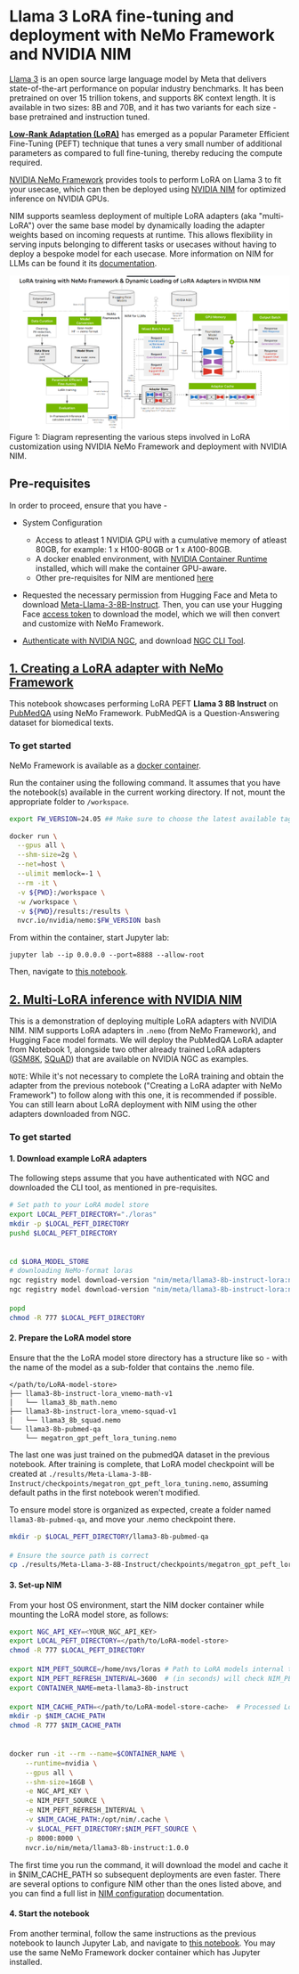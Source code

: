 # Llama 3 LoRA fine-tuning and deployment with NeMo Framework and NVIDIA NIM

[Llama 3](https://blogs.nvidia.com/blog/meta-llama3-inference-acceleration/) is an open source large language model by Meta that delivers state-of-the-art performance on popular industry benchmarks. It has been pretrained on over 15 trillion tokens, and supports 8K context length. It is available in two sizes: 8B and 70B, and it has two variants for each size - base pretrained and instruction tuned.  

[**Low-Rank Adaptation (LoRA)**](https://arxiv.org/pdf/2106.09685) has emerged as a popular Parameter Efficient Fine-Tuning (PEFT) technique that tunes a very small number of additional parameters as compared to full fine-tuning, thereby reducing the compute required. 

[NVIDIA NeMo Framework](https://docs.nvidia.com/nemo-framework/user-guide/latest/overview.html) provides tools to perform LoRA on Llama 3 to fit your usecase, which can then be deployed using [NVIDIA NIM](https://www.nvidia.com/en-us/ai/) for optimized inference on NVIDIA GPUs. 

NIM supports seamless deployment of multiple LoRA adapters (aka "multi-LoRA") over the same base model by dynamically loading the adapter weights based on incoming requests at runtime. This allows flexibility in serving inputs belonging to different tasks or usecases without having to deploy a bespoke model for each usecase. More information on NIM for LLMs can be found it its [documentation](https://docs.nvidia.com/nim/large-language-models/latest/introduction.html).

![alt text](./img/e2e-lora-train-and-deploy.png "LoRA training with NeMo Framework & Dynamic Loading of LoRA Adapters in NVIDIA NIM")
Figure 1: Diagram representing the various steps involved in LoRA customization using NVIDIA NeMo Framework and deployment with NVIDIA NIM.

## Pre-requisites

In order to proceed, ensure that you have -
* System Configuration
    *  Access to atleast 1 NVIDIA GPU with a cumulative memory of atleast 80GB, for example: 1 x H100-80GB or 1 x A100-80GB.
    * A docker enabled environment, with [NVIDIA Container Runtime](https://developer.nvidia.com/container-runtime) installed, which will make the container GPU-aware.
    * Other pre-requisites for NIM are mentioned [here](https://docs.nvidia.com/nim/large-language-models/latest/getting-started.html#prerequisites)
    
* Requested the necessary permission from Hugging Face and Meta to download [Meta-Llama-3-8B-Instruct](https://huggingface.co/meta-llama/Meta-Llama-3-8B-Instruct). Then, you can use your Hugging Face [access token](https://huggingface.co/docs/hub/en/security-tokens) to download the model, which we will then convert and customize with NeMo Framework.

* [Authenticate with NVIDIA NGC](https://docs.nvidia.com/nim/large-language-models/latest/getting-started.html#ngc-authentication), and download [NGC CLI Tool](https://docs.nvidia.com/nim/large-language-models/latest/getting-started.html#ngc-cli-tool).




## [1. Creating a LoRA adapter with NeMo Framework](./llama3-lora-nemofw.ipynb)

This notebook showcases performing LoRA PEFT **Llama 3 8B Instruct** on [PubMedQA](https://pubmedqa.github.io/) using NeMo Framework. PubMedQA is a Question-Answering dataset for biomedical texts.


### To get started

NeMo Framework is available as a [docker container](https://catalog.ngc.nvidia.com/orgs/nvidia/containers/nemo). 

Run the container using the following command. It assumes that you have the notebook(s) available in the current working directory. If not, mount the appropriate folder to `/workspace`.

```bash
export FW_VERSION=24.05 ## Make sure to choose the latest available tag
```

```bash
docker run \
  --gpus all \
  --shm-size=2g \
  --net=host \
  --ulimit memlock=-1 \
  --rm -it \
  -v ${PWD}:/workspace \
  -w /workspace \
  -v ${PWD}/results:/results \
  nvcr.io/nvidia/nemo:$FW_VERSION bash
```

From within the container, start Jupyter lab:

```
jupyter lab --ip 0.0.0.0 --port=8888 --allow-root
```
Then, navigate to [this notebook](./llama3-lora-nemofw.ipynb).


## [2. Multi-LoRA inference with NVIDIA NIM](./llama3-lora-deploy-nim.ipynb)
This is a demonstration of deploying multiple LoRA adapters with NVIDIA NIM. NIM supports LoRA adapters in `.nemo` (from NeMo Framework), and Hugging Face model formats. We will deploy the PubMedQA LoRA adapter from Notebook 1, alongside two other already trained LoRA adapters ([GSM8K](https://github.com/openai/grade-school-math), [SQuAD](https://rajpurkar.github.io/SQuAD-explorer/)) that are available on NVIDIA NGC as examples.

`NOTE`: While it's not necessary to complete the LoRA training and obtain the adapter from the previous notebook ("Creating a LoRA adapter with NeMo Framework") to follow along with this one, it is recommended if possible. You can still learn about LoRA deployment with NIM using the other adapters downloaded from NGC.

### To get started

#### 1. Download example LoRA adapters

The following steps assume that you have authenticated with NGC and downloaded the CLI tool, as mentioned in pre-requisites.

```bash
# Set path to your LoRA model store
export LOCAL_PEFT_DIRECTORY="./loras"
mkdir -p $LOCAL_PEFT_DIRECTORY
pushd $LOCAL_PEFT_DIRECTORY


cd $LORA_MODEL_STORE
# downloading NeMo-format loras
ngc registry model download-version "nim/meta/llama3-8b-instruct-lora:nemo-math-v1"
ngc registry model download-version "nim/meta/llama3-8b-instruct-lora:nemo-squad-v1"

popd
chmod -R 777 $LOCAL_PEFT_DIRECTORY
```

#### 2. Prepare the LoRA model store
Ensure that the the LoRA model store directory has a structure like so - with the name of the model as a sub-folder that contains the .nemo file.

```
</path/to/LoRA-model-store>
├── llama3-8b-instruct-lora_vnemo-math-v1
│   └── llama3_8b_math.nemo
├── llama3-8b-instruct-lora_vnemo-squad-v1
│   └── llama3_8b_squad.nemo
└── llama3-8b-pubmed-qa
    └── megatron_gpt_peft_lora_tuning.nemo
```

The last one was just trained on the pubmedQA dataset in the previous notebook. After training is complete, that LoRA model checkpoint will be created at `./results/Meta-Llama-3-8B-Instruct/checkpoints/megatron_gpt_peft_lora_tuning.nemo`, assuming default paths in the first notebook weren't modified.

To ensure model store is organized as expected, create a folder named `llama3-8b-pubmed-qa`, and move your .nemo checkpoint there.

```bash
mkdir -p $LOCAL_PEFT_DIRECTORY/llama3-8b-pubmed-qa

# Ensure the source path is correct
cp ./results/Meta-Llama-3-8B-Instruct/checkpoints/megatron_gpt_peft_lora_tuning.nemo $LOCAL_PEFT_DIRECTORY/llama3-8b-pubmed-qa 
```

#### 3. Set-up NIM
From your host OS environment, start the NIM docker container while mounting the LoRA model store, as follows:

```bash
export NGC_API_KEY=<YOUR_NGC_API_KEY>
export LOCAL_PEFT_DIRECTORY=</path/to/LoRA-model-store>
chmod -R 777 $LOCAL_PEFT_DIRECTORY

export NIM_PEFT_SOURCE=/home/nvs/loras # Path to LoRA models internal to the container
export NIM_PEFT_REFRESH_INTERVAL=3600  # (in seconds) will check NIM_PEFT_SOURCE for newly added models every hour in this interval
export CONTAINER_NAME=meta-llama3-8b-instruct

export NIM_CACHE_PATH=</path/to/LoRA-model-store-cache>  # Processed LoRA models will be stored here
mkdir -p $NIM_CACHE_PATH
chmod -R 777 $NIM_CACHE_PATH


docker run -it --rm --name=$CONTAINER_NAME \
    --runtime=nvidia \
    --gpus all \
    --shm-size=16GB \
    -e NGC_API_KEY \
    -e NIM_PEFT_SOURCE \
    -e NIM_PEFT_REFRESH_INTERVAL \
    -v $NIM_CACHE_PATH:/opt/nim/.cache \
    -v $LOCAL_PEFT_DIRECTORY:$NIM_PEFT_SOURCE \
    -p 8000:8000 \
    nvcr.io/nim/meta/llama3-8b-instruct:1.0.0
```
The first time you run the command, it will download the model and cache it in $NIM_CACHE_PATH so subsequent deployments are even faster.
There are several options to configure NIM other than the ones listed above, and you can find a full list in [NIM configuration](https://docs.nvidia.com/nim/large-language-models/latest/configuration.html) documentation.

#### 4. Start the notebook
From another terminal, follow the same instructions as the previous notebook to launch Jupyter Lab, and navigate to [this notebook](./llama3-lora-deploy-nim.ipynb). You may use the same NeMo Framework docker container which has Jupyter installed.